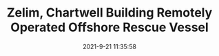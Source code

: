 ---
"title": "Zelim, Chartwell Building Remotely Operated Offshore Rescue Vessel"
"date": "2021-9-21 11:35:58"
"feed_name": "OEDIGITAL"
"feed_website": "https://www.oedigital.com/"
"feed_rss": "https://www.oedigital.com/technology/safety-security?format=feed"
"link": "https://www.oedigital.com/news/490783-zelim-chartwell-building-remotely-operated-offshore-rescue-vessel"
"source": "None"
"file": "_posts/2021-1-1-fd7ee952d680cf771a15bb3bddfb676faf02bae2.md"
"accident": "1"
"drilling": "0"
"dead": "0"
"injured": "0"
"arrested": "0"
"where": "unknown site"
"place": "unknown place"
---